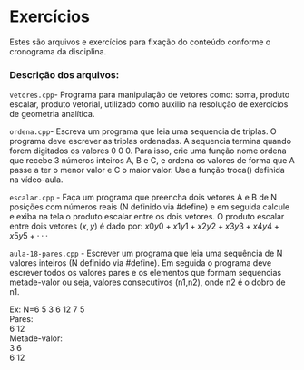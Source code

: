 # Exercícios

Estes são arquivos e exercícios para fixação do conteúdo conforme o cronograma da disciplina.

### Descrição dos arquivos:

`vetores.cpp`- Programa para manipulação de vetores como: soma, produto escalar, produto vetorial, utilizado como auxilio na resolução de exercícios de geometria analítica.

`ordena.cpp`- Escreva um programa que leia uma sequencia de triplas. O programa deve escrever as triplas ordenadas. A sequencia termina quando forem digitados os valores 0 0 0. Para isso, crie uma função nome ordena que recebe 3 números inteiros A, B e C, e ordena os valores de forma que A passe a ter o menor valor e C o maior valor. Use a função troca() definida na vídeo-aula.

`escalar.cpp` - Faça um programa que preencha dois vetores A e B de N posições com números reais (N definido via #define) e em seguida calcule e exiba na tela o produto escalar entre os dois vetores. O produto escalar entre dois vetores $(x, y)$ é dado por:
$x0 y0 + x1 y1 + x2 y2 + x3 y3 + x4 y4 + x5 y5 + · · ·$

`aula-18-pares.cpp` - Escrever um programa que leia uma sequência de N valores inteiros (N definido via #define).
Em seguida o programa deve escrever todos os valores pares e os elementos que formam sequencias metade-valor
ou seja, valores consecutivos (n1,n2), onde n2 é o dobro de n1.

Ex: N=6
5 3 6 12 7 5  
Pares:  
6 12  
Metade-valor:  
3 6  
6 12
